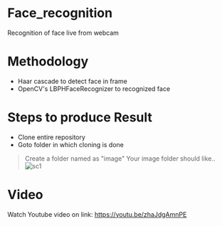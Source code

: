 # Face_recognition
Recognition of face live from webcam

# Methodology
- Haar cascade to detect face in frame
- OpenCV's LBPHFaceRecognizer to recognized face

# Steps to produce Result
- Clone entire repository
- Goto folder in which cloning is done 
> Create a folder named as "image" 
> Your image folder should like..
![sc1](https://user-images.githubusercontent.com/36638657/44214919-d671a480-a18e-11e8-9382-8b3a2e2cea25.png)



# Video 
Watch Youtube video on link: https://youtu.be/zhaJdgAmnPE
